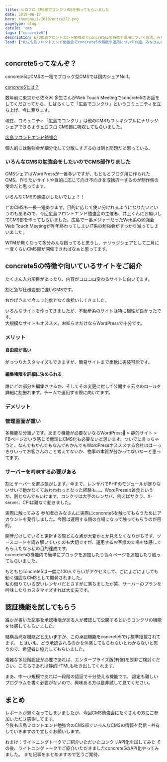 ```yaml
---
title: ヒロフロ CMS部でコンクリの8を触ってもらいました
date: 2018-06-17
hero: thumbnail/2018/entry272.png
pagetype: blog
cateId: 'cms'
tags: ["concrete5"]
description: 6/2広島フロントエンド勉強会でconcrete5の特徴や運用についてお話、みなさんに体感していただきました。
lead: ["6/2広島フロントエンド勉強会でconcrete5の特徴や運用についてお話、みなさんに体感していただきました。"]
---
```

## concrete5ってなんぞ？
concrete5はCMSの一種でブロック型CMSでは国内シェアNo.1。

[concrete5とは？](https://concrete5-japan.org/about/)

数年前に東京から佐々木 多生さんがWeb Touch Meetingでconcrete5のお話をしてくださってから、しばらくして「広島でコンクリ」というコミュニティを立ち上げ、今に至ります。

現在、コミュニティ「広島でコンクリ」は他のCMSもフレキシブルにナリッジシェアできるようヒロフロ CMS部に吸収してもらいました。

[広島フロントエンド勉強会](https://hirofuro.org/)

個人的には勉強会が細分化して分散しすぎるのは割と問題だと思っている。

### いろんなCMSの勉強会をしたいのでCMS部作りました
CMSシェアはWordPressが一番多いですが、もともとブログ用に作られたCMS。作りたいサイトや目的に応じて向き不向きを取捨択一するのが制作側の使命だと思ってます。

いろんなCMSの勉強がしたいでしょ？！

どのCMSも一長一短あります。目的に応じて使い分けれるようになりたいというのもあるので、今回広島フロントエンド勉強会の主催者、井上くんにお願いしてCMS部を作ってもらいました。広島で一番メジャーだったWeb系の勉強会 Web Touch Meetingが昨年終わってしまいIT系の勉強会がすっかり減ってしまいました。

WTMが無くなって多分みんな困ってると思うし、ナリッジシェアとして二月に一度くらいCMS部が開催できればなぁと思ってます。
## concrete5の特徴や向いているサイトをご紹介
たくさん入力項目があったり、内容がコロコロ変わるサイトに向いてます。

割と急な仕様変更に強いCMSです。

おかげさまで今まで何度となく命拾いしてきました。

いろんなサイトを作ってきましたが、不動産系のサイトは特に相性が良かったです。<br>
大規模なサイトもオススメ。お知らせだけならWordPressで十分です。
### メリット
#### 自由度が高い
がっつりカスタマイズもできますが、簡易サイトまで柔軟に実装可能です。

#### 編集権限を詳細に決められる
誰にどの部分を編集させるか、そしてその変更に対して公開する云々のロールを詳細に割振れます。チームで運用する際に向いてます。

### デメリット
### 管理画面が重い
多機能な分重いです。あまり機能が必要ないならWordPress > 静的サイト > FBページという感じで無理にCMS化も必要ないと思います。ついでに言っちゃうと、なんでもかんでもなんでもかんでもWordPressオススメする会社ははーっきりいってお客さんのこと考えてないか、物事の本質が分かってないなーと思ってます。

### サーバーを吟味する必要がある
割とサーバーを選ぶ気がします。今まで、レンサバでPHPのモジュールが足りないせいで動かなくてあわわわっとなった経験も。。。WordPressは雑食というか、割となんでもいけます。コンクリは大手のレンサバ、例えばサクラ、X-server、CPIは難なく動きました。

実際に触ってみる
参加者のみなさんに実際にconcrete5を触ってもらうためにアカウントを発行しました。今回は運用する側の立場になって触ってもらうのが目的。

開発だけしていると更新する際どんな点が大変かとか見えなくなりがちです。ソースコードを読み解いていくのも大切ですが、運用するお客様の立場を体感してもらえたなら私の目的達成です。<br>
concrete5の機能内で簡単にブロックを追加したり色々ページを追加したり触ってもらいました。

もともとconcrete5は一度に100人ぐらいがアクセスして、ごにょごにょしても動く強固なCMSとして開発されました。<br>
私の借りている安いレンサバだとさすがに落ちましたが笑、サーバーのプランを吟味したりカスタマイズすれば大丈夫です。

## 認証機能を試してもらう
誰かが書いた記事を承認権限がある人が確認して公開するというコンクリの機能を体感してもらいました。

結構高尚な機能だと思いますが、この承認機能をconcrete5では標準搭載されてます。
とはいえ、どう承認されるのかを体感してもらわないとわからないと思うので、希望者に協力してもらいました。

複雑な多段階認証が必要であれば、エンタープライズ版(有償)を是非ご検討ください。こちらであれば静的HTMLも吐き出してくれます。

まあ、中〜小規模であれば一段階の認証で十分使える機能です。
設定も難しいプログラムを書く必要がないので、興味ある方は是非試して見てください。

## まとめ
レポートが遅くなってしまいましたが、今回CMS勉強会にたくさんの方にご参加いただき感謝してます。
<br>今後も広島フロントエンド勉強会のCMS部でいろんなCMSの情報を発信・共有していきますので宜しくお願いします。

おまけ：ライトニングトークでご紹介いただいたコンクリAPI化を試してみた
その後、ライトニングトークでご紹介いただきましたconcrete5のAPI化やってみました。
また記事をまとめますので乞うご期待。
